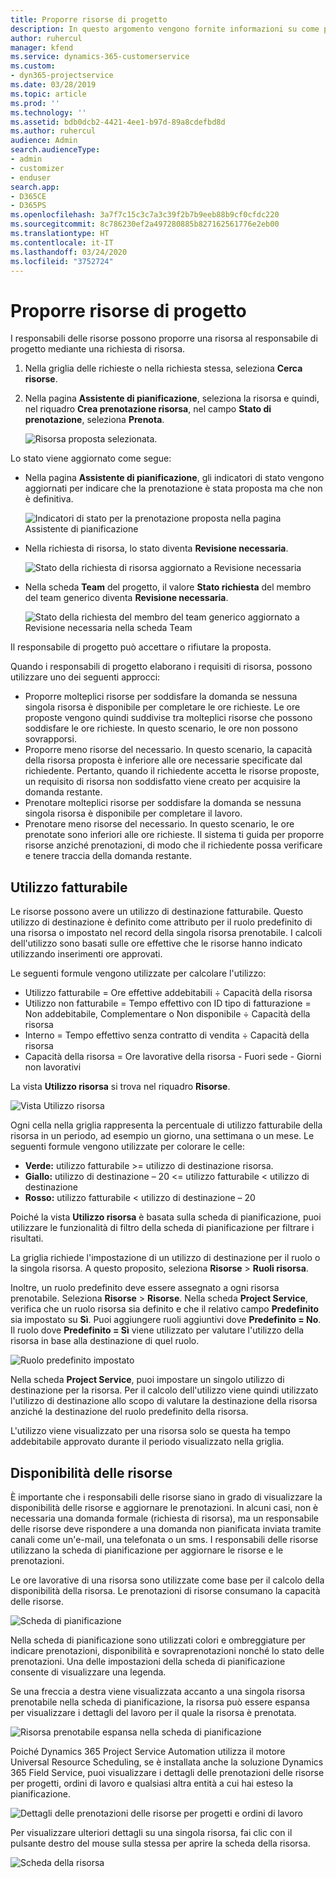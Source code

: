 ```yaml
---
title: Proporre risorse di progetto
description: In questo argomento vengono fornite informazioni su come proporre risorse di progetto.
author: ruhercul
manager: kfend
ms.service: dynamics-365-customerservice
ms.custom:
- dyn365-projectservice
ms.date: 03/28/2019
ms.topic: article
ms.prod: ''
ms.technology: ''
ms.assetid: bdb0dcb2-4421-4ee1-b97d-89a8cdefbd8d
ms.author: ruhercul
audience: Admin
search.audienceType:
- admin
- customizer
- enduser
search.app:
- D365CE
- D365PS
ms.openlocfilehash: 3a7f7c15c3c7a3c39f2b7b9eeb88b9cf0cfdc220
ms.sourcegitcommit: 8c786230ef2a497280885b827162561776e2eb00
ms.translationtype: HT
ms.contentlocale: it-IT
ms.lasthandoff: 03/24/2020
ms.locfileid: "3752724"
---
```

# <a name="propose-project-resources"></a>Proporre risorse di progetto

I responsabili delle risorse possono proporre una risorsa al responsabile di progetto mediante una richiesta di risorsa.

1. Nella griglia delle richieste o nella richiesta stessa, seleziona **Cerca risorse**.
2. Nella pagina **Assistente di pianificazione**, seleziona la risorsa e quindi, nel riquadro **Crea prenotazione risorsa**, nel campo **Stato di prenotazione**, seleziona **Prenota**.

    ![Risorsa proposta selezionata.](media/Resource-Management-image62.png)

Lo stato viene aggiornato come segue:

- Nella pagina **Assistente di pianificazione**, gli indicatori di stato vengono aggiornati per indicare che la prenotazione è stata proposta ma che non è definitiva.

    ![Indicatori di stato per la prenotazione proposta nella pagina Assistente di pianificazione](media/Resource-Management-image63.png)

- Nella richiesta di risorsa, lo stato diventa **Revisione necessaria**.

    ![Stato della richiesta di risorsa aggiornato a Revisione necessaria](media/Resource-Management-image64.png)

- Nella scheda **Team** del progetto, il valore **Stato richiesta** del membro del team generico diventa **Revisione necessaria**.

    ![Stato della richiesta del membro del team generico aggiornato a Revisione necessaria nella scheda Team](media/Resource-Management-image48.png)

Il responsabile di progetto può accettare o rifiutare la proposta.

Quando i responsabili di progetto elaborano i requisiti di risorsa, possono utilizzare uno dei seguenti approcci:

- Proporre molteplici risorse per soddisfare la domanda se nessuna singola risorsa è disponibile per completare le ore richieste. Le ore proposte vengono quindi suddivise tra molteplici risorse che possono soddisfare le ore richieste. In questo scenario, le ore non possono sovrapporsi.
- Proporre meno risorse del necessario. In questo scenario, la capacità della risorsa proposta è inferiore alle ore necessarie specificate dal richiedente. Pertanto, quando il richiedente accetta le risorse proposte, un requisito di risorsa non soddisfatto viene creato per acquisire la domanda restante.
- Prenotare molteplici risorse per soddisfare la domanda se nessuna singola risorsa è disponibile per completare il lavoro.
- Prenotare meno risorse del necessario. In questo scenario, le ore prenotate sono inferiori alle ore richieste. Il sistema ti guida per proporre risorse anziché prenotazioni, di modo che il richiedente possa verificare e tenere traccia della domanda restante.

## <a name="billable-utilization"></a>Utilizzo fatturabile

Le risorse possono avere un utilizzo di destinazione fatturabile. Questo utilizzo di destinazione è definito come attributo per il ruolo predefinito di una risorsa o impostato nel record della singola risorsa prenotabile. I calcoli dell'utilizzo sono basati sulle ore effettive che le risorse hanno indicato utilizzando inserimenti ore approvati.

Le seguenti formule vengono utilizzate per calcolare l'utilizzo:

- Utilizzo fatturabile = Ore effettive addebitabili ÷ Capacità della risorsa
- Utilizzo non fatturabile = Tempo effettivo con ID tipo di fatturazione = Non addebitabile, Complementare o Non disponibile ÷ Capacità della risorsa
- Interno = Tempo effettivo senza contratto di vendita ÷ Capacità della risorsa
- Capacità della risorsa = Ore lavorative della risorsa - Fuori sede - Giorni non lavorativi

La vista **Utilizzo risorsa** si trova nel riquadro **Risorse**.

![Vista Utilizzo risorsa](media/Resource-Management-image65.png)

Ogni cella nella griglia rappresenta la percentuale di utilizzo fatturabile della risorsa in un periodo, ad esempio un giorno, una settimana o un mese. Le seguenti formule vengono utilizzate per colorare le celle:

- **Verde:** utilizzo fatturabile \>= utilizzo di destinazione risorsa.
- **Giallo:** utilizzo di destinazione – 20 \<= utilizzo fatturabile \< utilizzo di destinazione
- **Rosso:** utilizzo fatturabile \< utilizzo di destinazione – 20

Poiché la vista **Utilizzo risorsa** è basata sulla scheda di pianificazione, puoi utilizzare le funzionalità di filtro della scheda di pianificazione per filtrare i risultati.

La griglia richiede l'impostazione di un utilizzo di destinazione per il ruolo o la singola risorsa. A questo proposito, seleziona **Risorse** \> **Ruoli risorsa**.

Inoltre, un ruolo predefinito deve essere assegnato a ogni risorsa prenotabile. Seleziona **Risorse** \> **Risorse**. Nella scheda **Project Service**, verifica che un ruolo risorsa sia definito e che il relativo campo **Predefinito** sia impostato su **Sì**. Puoi aggiungere ruoli aggiuntivi dove **Predefinito = No**. Il ruolo dove **Predefinito = Sì** viene utilizzato per valutare l'utilizzo della risorsa in base alla destinazione di quel ruolo.

![Ruolo predefinito impostato](media/Resource-Management-image67.png)

Nella scheda **Project Service**, puoi impostare un singolo utilizzo di destinazione per la risorsa. Per il calcolo dell'utilizzo viene quindi utilizzato l'utilizzo di destinazione allo scopo di valutare la destinazione della risorsa anziché la destinazione del ruolo predefinito della risorsa.

L'utilizzo viene visualizzato per una risorsa solo se questa ha tempo addebitabile approvato durante il periodo visualizzato nella griglia.

## <a name="resource-availability"></a>Disponibilità delle risorse

È importante che i responsabili delle risorse siano in grado di visualizzare la disponibilità delle risorse e aggiornare le prenotazioni. In alcuni casi, non è necessaria una domanda formale (richiesta di risorsa), ma un responsabile delle risorse deve rispondere a una domanda non pianificata inviata tramite canali come un'e-mail, una telefonata o un sms. I responsabili delle risorse utilizzano la scheda di pianificazione per aggiornare le risorse e le prenotazioni.

Le ore lavorative di una risorsa sono utilizzate come base per il calcolo della disponibilità della risorsa. Le prenotazioni di risorse consumano la capacità delle risorse.

![Scheda di pianificazione](media/Resource-Management-image68.png)

Nella scheda di pianificazione sono utilizzati colori e ombreggiature per indicare prenotazioni, disponibilità e sovraprenotazioni nonché lo stato delle prenotazioni. Una delle impostazioni della scheda di pianificazione consente di visualizzare una legenda.

Se una freccia a destra viene visualizzata accanto a una singola risorsa prenotabile nella scheda di pianificazione, la risorsa può essere espansa per visualizzare i dettagli del lavoro per il quale la risorsa è prenotata.

![Risorsa prenotabile espansa nella scheda di pianificazione](media/Resource-Management-image69.png)

Poiché Dynamics 365 Project Service Automation utilizza il motore Universal Resource Scheduling, se è installata anche la soluzione Dynamics 365 Field Service, puoi visualizzare i dettagli delle prenotazioni delle risorse per progetti, ordini di lavoro e qualsiasi altra entità a cui hai esteso la pianificazione.

![Dettagli delle prenotazioni delle risorse per progetti e ordini di lavoro](media/Resource-Management-image70.png)

Per visualizzare ulteriori dettagli su una singola risorsa, fai clic con il pulsante destro del mouse sulla stessa per aprire la scheda della risorsa.

![Scheda della risorsa](media/Resource-Management-image71.png)

